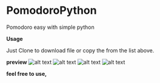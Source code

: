 # PomodoroPython
Pomodoro easy with simple python

**Usage**

Just Clone to download file or copy the from the list above.

**preview**
![alt text](https://i.imgur.com/fwFkGSG.png "Start Menu")
![alt text](https://i.imgur.com/jA2BwtC.png "starting")
![alt text](https://i.imgur.com/PEY5lNP.png "adding some")
![alt text](https://i.imgur.com/XJvgaug.png "showing list")

**feel free to use,**

